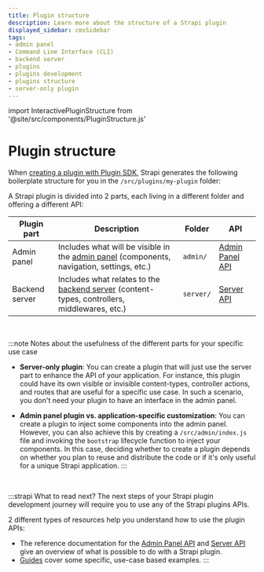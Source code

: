 ```yaml
---
title: Plugin structure
description: Learn more about the structure of a Strapi plugin
displayed_sidebar: cmsSidebar
tags:
- admin panel
- Command Line Interface (CLI)
- backend server
- plugins
- plugins development
- plugins structure
- server-only plugin
---
```


import InteractivePluginStructure from '@site/src/components/PluginStructure.js'

# Plugin structure

When [creating a plugin with Plugin SDK](/cms/plugins-development/create-a-plugin), Strapi generates the following boilerplate structure for you in the `/src/plugins/my-plugin` folder:

<InteractivePluginStructure />

A Strapi plugin is divided into 2 parts, each living in a different folder and offering a different API:

| Plugin part | Description | Folder       | API |
|-------------|-------------|--------------|-----|
| Admin panel | Includes what will be visible in the [admin panel](/cms/intro) (components, navigation, settings, etc.) | `admin/` |[Admin Panel API](/cms/plugins-development/admin-panel-api)|
| Backend server | Includes what relates to the [backend server](/cms/backend-customization) (content-types, controllers, middlewares, etc.) |`server/` |[Server API](/cms/plugins-development/server-api)|

<br />

:::note Notes about the usefulness of the different parts for your specific use case
- **Server-only plugin**: You can create a plugin that will just use the server part to enhance the API of your application. For instance, this plugin could have its own visible or invisible content-types, controller actions, and routes that are useful for a specific use case. In such a scenario, you don't need your plugin to have an interface in the admin panel.

- **Admin panel plugin vs. application-specific customization**: You can create a plugin to inject some components into the admin panel. However, you can also achieve this by creating a `/src/admin/index.js` file and invoking the `bootstrap` lifecycle function to inject your components. In this case, deciding whether to create a plugin depends on whether you plan to reuse and distribute the code or if it's only useful for a unique Strapi application.
:::

<br/>

:::strapi What to read next?
The next steps of your Strapi plugin development journey will require you to use any of the Strapi plugins APIs.

2 different types of resources help you understand how to use the plugin APIs:

- The reference documentation for the [Admin Panel API](/cms/plugins-development/admin-panel-api) and [Server API](/cms/plugins-development/server-api) give an overview of what is possible to do with a Strapi plugin.
- [Guides](/cms/plugins-development/developing-plugins#guides) cover some specific, use-case based examples.
:::
